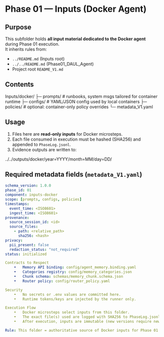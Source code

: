 <!-- readme_version: 1.0.0 -->

# Phase 01 — Inputs (Docker Agent)

## Purpose
This subfolder holds **all input material dedicated to the Docker agent** during Phase 01 execution.  
It inherits rules from:
- `../README.md` (Inputs root)
- `../../README.md` (Phase01_DAUL_Agent)
- Project root `README_V1.md`

## Contents

Inputs/docker/
├─ prompts/        # runbooks, system msgs tailored for container runtime
├─ configs/        # YAML/JSON config used by local containers
├─ policies/       # optional: container-only policy overrides
└─ metadata_V1.yaml

## Usage
1. Files here are **read-only inputs** for Docker microsteps.  
2. Each file consumed in execution must be hashed (SHA256) and appended to `PhaseLog.jsonl`.  
3. Evidence outputs are written to:

../../outputs/docker/year=YYYY/month=MM/day=DD/

## Required metadata fields (`metadata_V1.yaml`)
```yaml
schema_version: 1.0.0
phase_id: 01
component: inputs-docker
scope: [prompts, configs, policies]
timestamps:
  event_time: <ISO8601>
  ingest_time: <ISO8601>
provenance:
  source_session_id: <id>
  source_files:
    - path: <relative_path>
      sha256: <hash>
privacy:
  pii_present: false
  redaction_status: "not_required"
status: initialized

Contracts to Respect
	•	Memory API binding: config/agent_memory.binding.yaml
	•	Categories registry: config/memory_categories.json
	•	Chunk schema: schemas/memory_chunk.schema.json
	•	Router policy: config/router_policy.yaml

Security
	•	No secrets or .env values are committed here.
	•	Runtime tokens/keys are injected by the runner only.

Execution Flow
	•	Docker microsteps select inputs from this folder.
	•	The exact file(s) used are logged with SHA256 to PhaseLog.jsonl.
	•	After execution, inputs are immutable (new versions require new files + new hashes).

Rule: This folder = authoritative source of Docker inputs for Phase 01.


